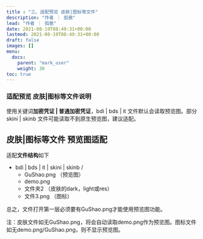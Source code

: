 ```yaml
---
title : "三、适配预览 皮肤|图标等文件"
description: "作者 ｜ 孤傲"
lead: "作者 ｜ 孤傲"
date: 2021-08-19T08:49:31+00:00
lastmod: 2021-08-19T08:49:31+00:00
draft: false 
images: []
menu:
  docs:
    parent: "mark_user"
    weight: 30
toc: true
---
```


### 适配预览 皮肤|图标等文件说明

使用关键词**加密凭证 | 普通加密凭证**，bdi | bds | it 文件默认会读取预览图。部分 skini | skinb 文件可能读取不到原生预览图，建议适配。

## 皮肤|图标等文件 预览图适配

适配**文件结构**如下

- bdi | bds | it | skini | skinb /
  - GuShao.png  （预览图）
  - demo.png
  - 文件夹2 （皮肤的dark，light或res）
  - 文件3.png （图标）

总之，文件打开第一层必须要有GuShao.png才能使用预览图功能。

注：皮肤文件如无GuShao.png，将会自动读取demo.png作为预览图。图标文件如无demo.png/GuShao.png，则不显示预览图。
